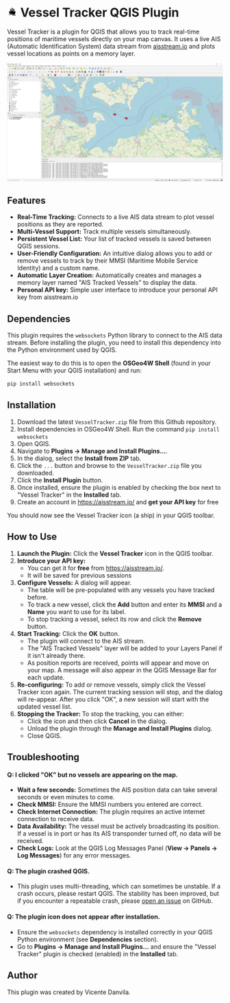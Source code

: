 # ![Vessel Tracker Icon](icon.png)  Vessel Tracker QGIS Plugin

Vessel Tracker is a plugin for QGIS that allows you to track real-time positions of maritime vessels directly on your map canvas. It uses a live AIS (Automatic Identification System) data stream from [aisstream.io](https://aisstream.io/) and plots vessel locations as points on a memory layer.

![Vessel Tracker QGIS example](QGIS_example.jpg)

## Features

* **Real-Time Tracking:** Connects to a live AIS data stream to plot vessel positions as they are reported.
* **Multi-Vessel Support:** Track multiple vessels simultaneously.
* **Persistent Vessel List:** Your list of tracked vessels is saved between QGIS sessions.
* **User-Friendly Configuration:** An intuitive dialog allows you to add or remove vessels to track by their MMSI (Maritime Mobile Service Identity) and a custom name.
* **Automatic Layer Creation:** Automatically creates and manages a memory layer named "AIS Tracked Vessels" to display the data.
* **Personal API key:** Simple user interface to introduce your personal API key from aisstream.io

## Dependencies

This plugin requires the `websockets` Python library to connect to the AIS data stream. Before installing the plugin, you need to install this dependency into the Python environment used by QGIS.

The easiest way to do this is to open the **OSGeo4W Shell** (found in your Start Menu with your QGIS installation) and run:

```bash
pip install websockets
```

## Installation

1.  Download the latest `VesselTracker.zip` file from this Github repository.
2.  Install dependencies in OSGeo4W Shell. Run the command `pip install websockets`
3.  Open QGIS.
4.  Navigate to **Plugins -> Manage and Install Plugins...**.
5.  In the dialog, select the **Install from ZIP** tab.
6.  Click the `...` button and browse to the `VesselTracker.zip` file you downloaded.
7.  Click the **Install Plugin** button.
8.  Once installed, ensure the plugin is enabled by checking the box next to "Vessel Tracker" in the **Installed** tab.
9. Create an account in https://aisstream.io/ and **get your API key** for free

You should now see the Vessel Tracker icon (a ship) in your QGIS toolbar.

## How to Use

1.  **Launch the Plugin:** Click the **Vessel Tracker** icon in the QGIS toolbar.
2.  **Introduce your API key:** 
    * You can get it for **free** from https://aisstream.io/. 
    * It will be saved for previous sessions
3.  **Configure Vessels:** A dialog will appear.
    * The table will be pre-populated with any vessels you have tracked before.
    * To track a new vessel, click the **Add** button and enter its **MMSI** and a **Name** you want to use for its label.
    * To stop tracking a vessel, select its row and click the **Remove** button.
4.  **Start Tracking:** Click the **OK** button.
    * The plugin will connect to the AIS stream.
    * The "AIS Tracked Vessels" layer will be added to your Layers Panel if it isn't already there.
    * As position reports are received, points will appear and move on your map. A message will also appear in the QGIS Message Bar for each update.
5.  **Re-configuring:** To add or remove vessels, simply click the Vessel Tracker icon again. The current tracking session will stop, and the dialog will re-appear. After you click "OK", a new session will start with the updated vessel list.
6.  **Stopping the Tracker:** To stop the tracking, you can either:
    * Click the icon and then click **Cancel** in the dialog.
    * Unload the plugin through the **Manage and Install Plugins** dialog.
    * Close QGIS.

## Troubleshooting

#### Q: I clicked "OK" but no vessels are appearing on the map.
* **Wait a few seconds:** Sometimes the AIS position data can take several seconds or even minutes to come.
* **Check MMSI:** Ensure the MMSI numbers you entered are correct.
* **Check Internet Connection:** The plugin requires an active internet connection to receive data.
* **Data Availability:** The vessel must be actively broadcasting its position. If a vessel is in port or has its AIS transponder turned off, no data will be received.
* **Check Logs:** Look at the QGIS Log Messages Panel (**View -> Panels -> Log Messages**) for any error messages.

#### Q: The plugin crashed QGIS.

* This plugin uses multi-threading, which can sometimes be unstable. If a crash occurs, please restart QGIS. The stability has been improved, but if you encounter a repeatable crash, please [open an issue](https://github.com/your-username/your-repo/issues) on GitHub. <!-- Update this link -->

#### Q: The plugin icon does not appear after installation.

* Ensure the `websockets` dependency is installed correctly in your QGIS Python environment (see **Dependencies** section).
* Go to **Plugins -> Manage and Install Plugins...** and ensure the "Vessel Tracker" plugin is checked (enabled) in the **Installed** tab.

## Author
This plugin was created by Vicente Danvila. 
